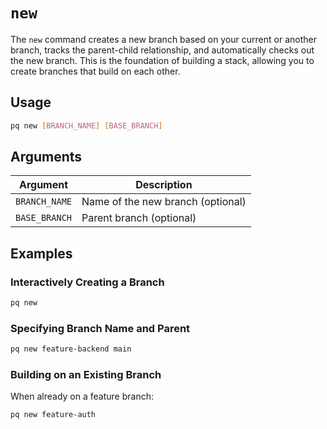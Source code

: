 # `new`

The `new` command creates a new branch based on your current or another branch, tracks the parent-child relationship, and automatically checks out the new branch. This is the foundation of building a stack, allowing you to create branches that build on each other.

## Usage

```bash
pq new [BRANCH_NAME] [BASE_BRANCH]
```

## Arguments

| Argument | Description |
|----------|-------------|
| `BRANCH_NAME` | Name of the new branch (optional) |
| `BASE_BRANCH` | Parent branch (optional) |

## Examples

### Interactively Creating a Branch

```bash
pq new
```

### Specifying Branch Name and Parent

```bash
pq new feature-backend main
```

### Building on an Existing Branch

When already on a feature branch:

```bash
pq new feature-auth
```
